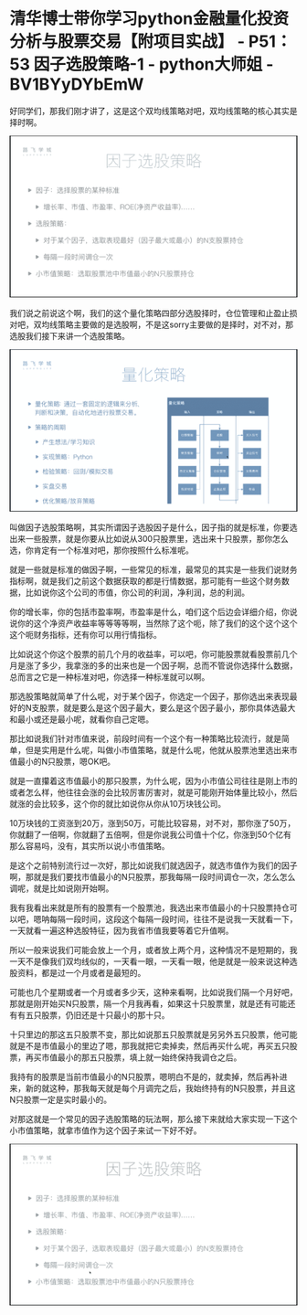 # 清华博士带你学习python金融量化投资分析与股票交易【附项目实战】 - P51：53 因子选股策略-1 - python大师姐 - BV1BYyDYbEmW

好同学们，那我们刚才讲了，这是这个双均线策略对吧，双均线策略的核心其实是择时啊。

![](img/bd0002c51f96c576f9e4f5f6934450a1_1.png)

我们说之前说这个啊，我们的这个量化策略四部分选股择时，仓位管理和止盈止损对吧，双均线策略主要做的是选股啊，不是这sorry主要做的是择时，对不对，那选股我们接下来讲一个选股策略。



![](img/bd0002c51f96c576f9e4f5f6934450a1_3.png)

叫做因子选股策略啊，其实所谓因子选股因子是什么，因子指的就是标准，你要选出来一些股票，就是你要从比如说从300只股票里，选出来十只股票，那你怎么选，你肯定有一个标准对吧，那你按照什么标准呢。

就是一些就是标准的做因子啊，一些常见的标准，最常见的其实是一些我们说财务指标啊，就是我们之前这个数据获取的都是行情数据，那可能有一些这个财务数据，比如说你这个公司的市值，你公司的利润，净利润，总的利润。

你的增长率，你的包括市盈率啊，市盈率是什么，咱们这个后边会详细介绍，你说说你的这个净资产收益率等等等等啊，当然除了这个呃，除了我们的这个这个这个这个呃财务指标，还有你可以用行情指标。

比如说这个你这个股票的前几个月的收益率，可以吧，你可能股票就看股票前几个月是涨了多少，我拿涨的多的出来也是一个因子啊，总而不管说你选择什么数据，总而言之它是一种标准对吧，你选择一种标准就可以啊。

那选股策略就简单了什么呢，对于某个因子，你选定一个因子，那你选出来表现最好的N支股票，就是要么是这个因子最大，要么是这个因子最小，那你具体选最大和最小或还是最小呢，就看你自己定嗯。

那比如说我们针对市值来说，前段时间有一个这个有一种策略比较流行，就是简单，但是实用是什么呢，叫做小市值策略，就是什么呢，他就从股票池里选出来市值最小的N只股票，嗯OK吧。

就是一直攥着这市值最小的那只股票，为什么呢，因为小市值公司往往是刚上市的或者怎么样，他往往会涨的会比较厉害厉害对，就是可能刚开始体量比较小，然后就涨的会比较多，这个你的就比如说你从你从10万块钱公司。

10万块钱的工资涨到20万，涨到50万，可能比较容易，对不对，那你涨了50万，你就翻了一倍啊，你就翻了五倍啊，但是你说我公司值十个亿，你涨到50个亿有那么容易吗，没有，其实所以说小市值策略。

是这个之前特别流行过一次好，那比如说我们就选因子，就选市值作为我们的因子啊，那就是我们要找市值最小的N只股票，那我每隔一段时间调仓一次，怎么怎么调呢，就是比如说刚开始啊。

我有我看出来就是所有的股票有一个股票池，我选出来市值最小的十只股票持仓可以吧，嗯呐每隔一段时间，这段这个每隔一段时间，往往不是说我一天就看一下，一天就看一遍这种选股特征，因为我省市值我要等着它升值啊。

所以一般来说我们可能会放上一个月，或者放上两个月，这种情况不是短期的，我一天不是像我们双均线似的，一天看一眼，一天看一眼，他是就是一般来说这种选股资料，都是过一个月或者是最短的。

可能也几个星期或者一个月或者多少天，这种来看啊，比如说我们隔一个月好吧，那就是刚开始买N只股票，隔一个月我再看，如果这十只股票里，就是还有可能还有有五只股票，仍旧还是十只最小的那十只。

十只里边的那这五只股票不变，那比如说那五只股票就是另另外五只股票，他可能就是不是市值最小的里边了嗯，那我就把它卖掉卖，然后再买什么呢，再买五只股票，再买市值最小的那五只股票，填上就一始终保持我调仓之后。

我持有的股票是当前市值最小的N只股票，嗯明白不是的，就卖掉，然后再补进来，新的就这种，那我每天就是每个月调完之后，我始终持有的N只股票，并且这N只股票一定是实时最小的。

对那这就是一个常见的因子选股策略的玩法啊，那么接下来就给大家实现一下这个小市值策略，就拿市值作为这个因子来试一下好不好。



![](img/bd0002c51f96c576f9e4f5f6934450a1_5.png)